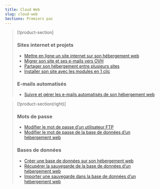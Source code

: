 ```yaml
---
title: Cloud Web
slug: cloud-web
Sections: Premiers pas
---
```


> [!product-section]
>
> ### Sites internet et projets
>
> - [Mettre en ligne un site internet sur son hébergement web](https://docs.ovh.com/fr/hosting/mettre-mon-site-en-ligne/)
> - [Migrer son site et ses e-mails vers OVH](https://docs.ovh.com/fr/hosting/migrer-mon-site-chez-ovh/)
> - [Partager son hébergement entre plusieurs sites](https://docs.ovh.com/fr/hosting/multisites-configurer-un-multisite-sur-mon-hebergement-web/)
> - [Installer son site avec les modules en 1 clic](https://docs.ovh.com/fr/hosting/modules-en-1-clic/)
>
> ### E-mails automatisés
>
> - [Suivre et gérer les e-mails automatisés de son hébergement web](https://docs.ovh.com/fr/hosting/suivi-emails-automatises/)
>

> [!product-section(right)]
>
> ### Mots de passe
>
> - [Modifier le mot de passe d’un utilisateur FTP](https://docs.ovh.com/fr/hosting/modifier-mot-de-passe-utilisateur-ftp/)
> - [Modifier le mot de passe de la base de données d’un hébergement web](https://docs.ovh.com/fr/hosting/modifier-mot-de-passe-base-de-donnees/)
>
> ### Bases de données
>
> - [Créer une base de données sur son hébergement web](https://docs.ovh.com/fr/hosting/creer-base-de-donnees/)
> - [Récupérer la sauvegarde de la base de données d’un hébergement web](https://docs.ovh.com/fr/hosting/exportation-bases-donnees/)
> - [Importer une sauvegarde dans la base de données d’un hébergement web](https://docs.ovh.com/fr/hosting/mutualise-guide-importation-dune-base-de-donnees-mysql/)
>